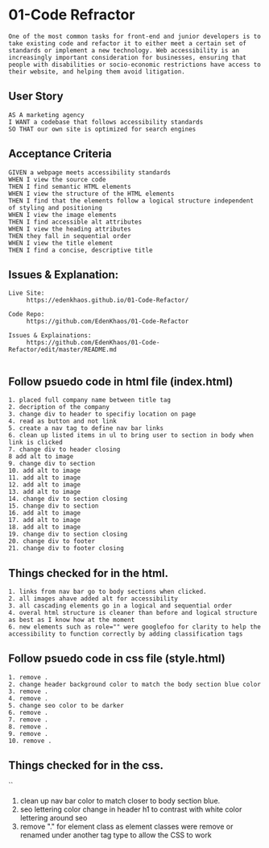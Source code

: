 # 01-Code Refractor
```
One of the most common tasks for front-end and junior developers is to take existing code and refactor it to either meet a certain set of standards or implement a new technology. Web accessibility is an increasingly important consideration for businesses, ensuring that people with disabilities or socio-economic restrictions have access to their website, and helping them avoid litigation.
```
## User Story
```
AS A marketing agency
I WANT a codebase that follows accessibility standards
SO THAT our own site is optimized for search engines
```
## Acceptance Criteria

```
GIVEN a webpage meets accessibility standards
WHEN I view the source code
THEN I find semantic HTML elements
WHEN I view the structure of the HTML elements
THEN I find that the elements follow a logical structure independent of styling and positioning
WHEN I view the image elements
THEN I find accessible alt attributes
WHEN I view the heading attributes
THEN they fall in sequential order
WHEN I view the title element
THEN I find a concise, descriptive title

```
## Issues & Explanation:
```
Live Site: 
     https://edenkhaos.github.io/01-Code-Refactor/
   
Code Repo: 
     https://github.com/EdenKhaos/01-Code-Refactor
  
Issues & Explainations:
     https://github.com/EdenKhaos/01-Code-Refactor/edit/master/README.md
     
```     
## Follow psuedo code in html file (index.html)
```
1. placed full company name between title tag
2. decription of the company
3. change div to header to specifiy location on page
4. read as button and not link
5. create a nav tag to define nav bar links
6. clean up listed items in ul to bring user to section in body when link is clicked
7. change div to header closing
8 add alt to image
9. change div to section
10. add alt to image
11. add alt to image
12. add alt to image
13. add alt to image
14. change div to section closing
15. change div to section
16. add alt to image
17. add alt to image
18. add alt to image
19. change div to section closing
20. change div to footer
21. change div to footer closing
```
## Things checked for in the html.
```
1. links from nav bar go to body sections when clicked.
2. all images ahave added alt for accessibility
3. all cascading elements go in a logical and sequential order
4. overal html structure is cleaner than before and logical structure as best as I know how at the moment
6. new elements such as role="" were googlefoo for clarity to help the accessibility to function correctly by adding classification tags
```
## Follow psuedo code in css file (style.html)
```
1. remove .
2. change header background color to match the body section blue color
3. remove .
4. remove .
5. change seo color to be darker
6. remove .
7. remove . 
8. remove . 
9. remove . 
10. remove . 
```
## Things checked for in the css.
``
1. clean up nav bar color to match closer to body section blue.
2. seo lettering color change in header h1 to contrast with white color lettering around seo
3. remove "." for element class as element classes were remove or renamed under another tag type to allow the CSS to work
